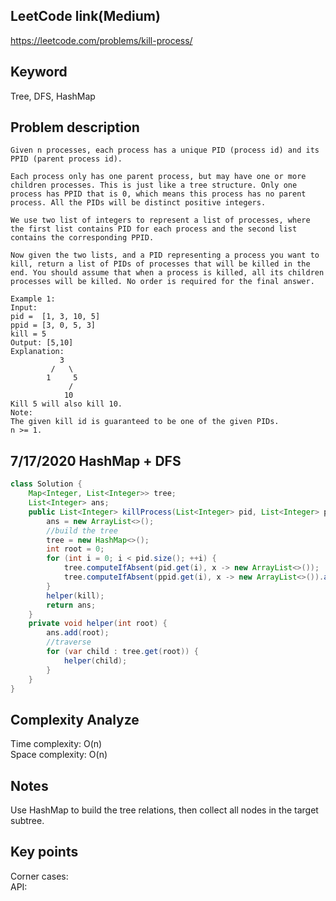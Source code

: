 ## LeetCode link(Medium)
https://leetcode.com/problems/kill-process/

## Keyword
Tree, DFS, HashMap

## Problem description
```
Given n processes, each process has a unique PID (process id) and its PPID (parent process id).

Each process only has one parent process, but may have one or more children processes. This is just like a tree structure. Only one process has PPID that is 0, which means this process has no parent process. All the PIDs will be distinct positive integers.

We use two list of integers to represent a list of processes, where the first list contains PID for each process and the second list contains the corresponding PPID.

Now given the two lists, and a PID representing a process you want to kill, return a list of PIDs of processes that will be killed in the end. You should assume that when a process is killed, all its children processes will be killed. No order is required for the final answer.

Example 1:
Input: 
pid =  [1, 3, 10, 5]
ppid = [3, 0, 5, 3]
kill = 5
Output: [5,10]
Explanation: 
           3
         /   \
        1     5
             /
            10
Kill 5 will also kill 10.
Note:
The given kill id is guaranteed to be one of the given PIDs.
n >= 1.
```
## 7/17/2020 HashMap + DFS

```java
class Solution {
    Map<Integer, List<Integer>> tree;
    List<Integer> ans;
    public List<Integer> killProcess(List<Integer> pid, List<Integer> ppid, int kill) {
        ans = new ArrayList<>();
        //build the tree
        tree = new HashMap<>();
        int root = 0;
        for (int i = 0; i < pid.size(); ++i) {
            tree.computeIfAbsent(pid.get(i), x -> new ArrayList<>());
            tree.computeIfAbsent(ppid.get(i), x -> new ArrayList<>()).add(pid.get(i));
        }
        helper(kill);
        return ans;
    }
    private void helper(int root) {
        ans.add(root);
        //traverse
        for (var child : tree.get(root)) {
            helper(child);
        }
    }
}
```

## Complexity Analyze
Time complexity: O(n) \
Space complexity: O(n)

## Notes
Use HashMap to build the tree relations, then collect all nodes in the target subtree.

## Key points
Corner cases: \
API: 